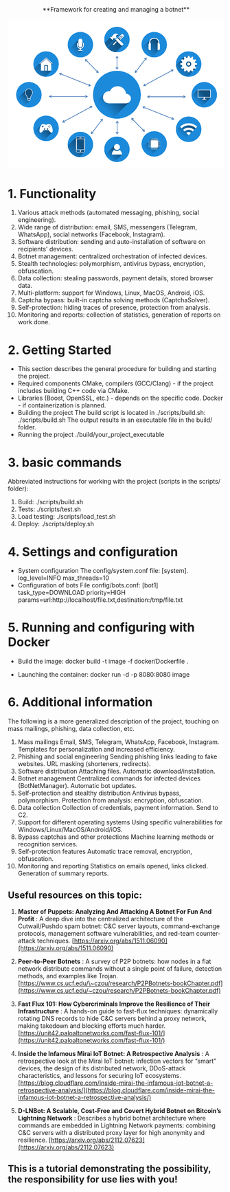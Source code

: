 <center> 
**Framework for creating and managing a botnet** 
</center> 

![](./scr/IoT_M2M_communication.png)

# 1. Functionality
 1. Various attack methods (automated messaging, phishing, social engineering).
 2. Wide range of distribution: email, SMS, messengers (Telegram, WhatsApp), social networks (Facebook, Instagram).
 3. Software distribution: sending and auto-installation of software on recipients' devices.
 4. Botnet management: centralized orchestration of infected devices.
 5. Stealth technologies: polymorphism, antivirus bypass, encryption, obfuscation.
 6. Data collection: stealing passwords, payment details, stored browser data.
 7. Multi-platform: support for Windows, Linux, MacOS, Android, iOS.
 8. Captcha bypass: built-in captcha solving methods (CaptchaSolver).
 9. Self-protection: hiding traces of presence, protection from analysis.
 10. Monitoring and reports: collection of statistics, generation of reports on work done.

# 2. Getting Started
- This section describes the general procedure for building and starting the project.
- Required components
CMake, compilers (GCC/Clang) - if the project includes building C++ code via CMake.
- Libraries (Boost, OpenSSL, etc.) - depends on the specific code.
Docker - if containerization is planned.
- Building the project
The build script is located in ./scripts/build.sh:
./scripts/build.sh
The output results in an executable file in the build/ folder.
- Running the project
./build/your_project_executable
# 3. basic commands
Abbreviated instructions for working with the project (scripts in the scripts/ folder):
1. Build:
./scripts/build.sh
2. Tests:
./scripts/test.sh
3. Load testing:
./scripts/load_test.sh
4. Deploy:
./scripts/deploy.sh
# 4. Settings and configuration
-  System configuration
The config/system.conf file:
[system].
log_level=INFO
max_threads=10
-  Configuration of bots
File config/bots.conf:
[bot1]
task_type=DOWNLOAD
priority=HIGH
params=url:http://localhost/file.txt,destination:/tmp/file.txt
# 5. Running and configuring with Docker
 - Build the image:
docker build -t image -f docker/Dockerfile .

 - Launching the container:
docker run -d -p 8080:8080 image

# 6. Additional information
The following is a more generalized description of the project, touching on mass mailings, phishing, data collection, etc.

1. Mass mailings
Email, SMS, Telegram, WhatsApp, Facebook, Instagram.
Templates for personalization and increased efficiency.
2. Phishing and social engineering
Sending phishing links leading to fake websites.
URL masking (shorteners, redirects).
3. Software distribution
Attaching files.
Automatic download/installation.
4. Botnet management
Centralized commands for infected devices (BotNetManager).
Automatic bot updates.
5. Self-protection and stealthy distribution
Antivirus bypass, polymorphism.
Protection from analysis: encryption, obfuscation.
6. Data collection
Collection of credentials, payment information.
Send to C2.
7. Support for different operating systems
Using specific vulnerabilities for Windows/Linux/MacOS/Android/iOS.
8. Bypass captchas and other protections
Machine learning methods or recognition services.
9. Self-protection features
Automatic trace removal, encryption, obfuscation.
10. Monitoring and reporting
Statistics on emails opened, links clicked.
Generation of summary reports.


## Useful resources on this topic:

1. **Master of Puppets: Analyzing And Attacking A Botnet For Fun And Profit** : 
   A deep dive into the centralized architecture of the Cutwail/Pushdo spam botnet: C\&C server layouts, command-exchange protocols, management software vulnerabilities, and red-team counter-attack techniques.
   [https://arxiv.org/abs/1511.06090](https://arxiv.org/abs/1511.06090)

2. **Peer-to-Peer Botnets** : 
   A survey of P2P botnets: how nodes in a flat network distribute commands without a single point of failure, detection methods, and examples like Trojan.
   [https://www.cs.ucf.edu/\~czou/research/P2PBotnets-bookChapter.pdf](https://www.cs.ucf.edu/~czou/research/P2PBotnets-bookChapter.pdf)

3. **Fast Flux 101: How Cybercriminals Improve the Resilience of Their Infrastructure** : 
   A hands-on guide to fast-flux techniques: dynamically rotating DNS records to hide C\&C servers behind a proxy network, making takedown and blocking efforts much harder.
   [https://unit42.paloaltonetworks.com/fast-flux-101/](https://unit42.paloaltonetworks.com/fast-flux-101/)

4. **Inside the Infamous Mirai IoT Botnet: A Retrospective Analysis** : 
   A retrospective look at the Mirai IoT botnet: infection vectors for “smart” devices, the design of its distributed network, DDoS-attack characteristics, and lessons for securing IoT ecosystems.
   [https://blog.cloudflare.com/inside-mirai-the-infamous-iot-botnet-a-retrospective-analysis/](https://blog.cloudflare.com/inside-mirai-the-infamous-iot-botnet-a-retrospective-analysis/)

5. **D-LNBot: A Scalable, Cost-Free and Covert Hybrid Botnet on Bitcoin’s Lightning Network** : 
   Describes a hybrid botnet architecture where commands are embedded in Lightning Network payments: combining C\&C servers with a distributed proxy layer for high anonymity and resilience.
   [https://arxiv.org/abs/2112.07623](https://arxiv.org/abs/2112.07623)


## This is a tutorial demonstrating the possibility, the responsibility for use lies with you!
